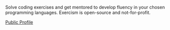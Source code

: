 Solve coding exercises and get mentored to develop fluency in your chosen
programming languages. Exercism is open-source and not-for-profit.

[Public Profile](https://exercism.org/profiles/jamerrq)

